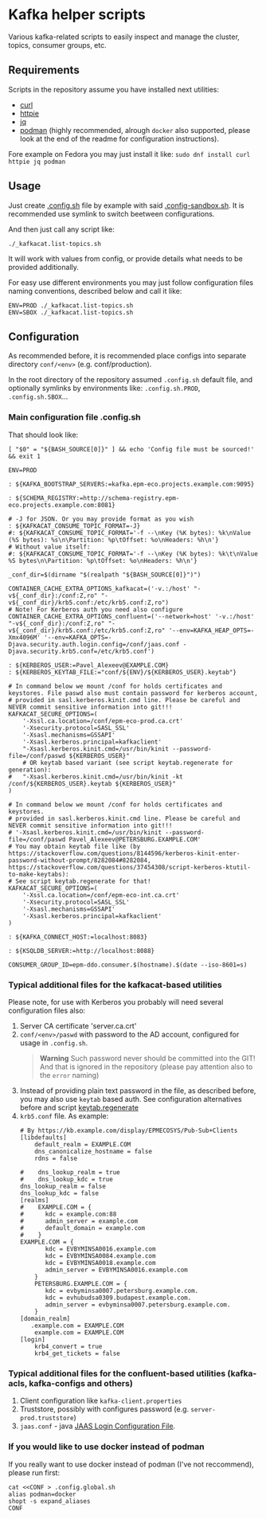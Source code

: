 # Kafka helper scripts

Various kafka-related scripts to easily inspect and manage the cluster, topics, consumer groups, etc.

## Requirements

Scripts in the repository assume you have installed next utilities:
* [curl](https://curl.se/)
* [httpie](https://github.com/httpie/cli)
* [jq](https://jqlang.github.io/jq/)
* [podman](https://podman.io/) (highly recommended, alrough `docker` also supported, please look at the end of the readme for configuration instructions).

Fore example on Fedora you may just install it like: `sudo dnf install curl httpie jq podman`

## Usage

Just create [.config.sh](.config.sh) file by example with said [.config-sandbox.sh](.config-sandbox.sh). It is recommended use symlink to switch beetween configurations.

And then just call any script like:

	./_kafkacat.list-topics.sh

It will work with values from config, or provide details what needs to be provided additionally.

For easy use different environments you may just follow configuration files naming conventions, described below and call it like:

	ENV=PROD ./_kafkacat.list-topics.sh
	ENV=SBOX ./_kafkacat.list-topics.sh

## Configuration

As recommended before, it is recommended place configs into separate directory `conf/<env>` (e.g. conf/production).

In the root directory of the repository assumed `.config.sh` default file, and optionally symlinks by environments like: `.config.sh.PROD`, `.config.sh.SBOX`...

### Main configuration file .config.sh

That should look like:
```shell
[ "$0" = "${BASH_SOURCE[0]}" ] && echo 'Config file must be sourced!' && exit 1

ENV=PROD

: ${KAFKA_BOOTSTRAP_SERVERS:=kafka.epm-eco.projects.example.com:9095}

: ${SCHEMA_REGISTRY:=http://schema-registry.epm-eco.projects.example.com:8081}

# -J for JSON. Or you may provide format as you wish
: ${KAFKACAT_CONSUME_TOPIC_FORMAT=-J}
#: ${KAFKACAT_CONSUME_TOPIC_FORMAT='-f --\nKey (%K bytes): %k\nValue (%S bytes): %s\n\Partition: %p\tOffset: %o\nHeaders: %h\n'}
# Without value itself:
#: ${KAFKACAT_CONSUME_TOPIC_FORMAT='-f --\nKey (%K bytes): %k\t\nValue %S bytes\n\Partition: %p\tOffset: %o\nHeaders: %h\n'}

_conf_dir=$(dirname "$(realpath "${BASH_SOURCE[0]}")")

CONTAINER_CACHE_EXTRA_OPTIONS_kafkacat=('-v.:/host' "-v${_conf_dir}:/conf:Z,ro" "-v${_conf_dir}/krb5.conf:/etc/krb5.conf:Z,ro")
# Note! For Kerberos auth you need also configure
CONTAINER_CACHE_EXTRA_OPTIONS_confluent=('--network=host' '-v.:/host' "-v${_conf_dir}:/conf:Z,ro" "-v${_conf_dir}/krb5.conf:/etc/krb5.conf:Z,ro" '--env=KAFKA_HEAP_OPTS=-Xmx4096M' '--env=KAFKA_OPTS=-Djava.security.auth.login.config=/conf/jaas.conf -Djava.security.krb5.conf=/etc/krb5.conf')

: ${KERBEROS_USER:=Pavel_Alexeev@EXAMPLE.COM}
: ${KERBEROS_KEYTAB_FILE:="conf/${ENV}/${KERBEROS_USER}.keytab"}

# In command below we mount /conf for holds certificates and keystores. File paswd also must contain password for kerberos account,
# provided in sasl.kerberos.kinit.cmd line. Please be careful and NEVER commit sensitive information into git!!!
KAFKACAT_SECURE_OPTIONS=(
	'-Xssl.ca.location=/conf/epm-eco-prod.ca.crt'
	'-Xsecurity.protocol=SASL_SSL'
	'-Xsasl.mechanisms=GSSAPI'
	'-Xsasl.kerberos.principal=kafkaclient'
	"-Xsasl.kerberos.kinit.cmd=/usr/bin/kinit --password-file=/conf/paswd ${KERBEROS_USER}"
	# OR keytab based variant (see script keytab.regenerate for generation):
#	"-Xsasl.kerberos.kinit.cmd=/usr/bin/kinit -kt /conf/${KERBEROS_USER}.keytab ${KERBEROS_USER}"
)

# In command below we mount /conf for holds certificates and keystores.
# provided in sasl.kerberos.kinit.cmd line. Please be careful and NEVER commit sensitive information into git!!!
# '-Xsasl.kerberos.kinit.cmd=/usr/bin/kinit --password-file=/conf/paswd Pavel_Alexeev@PETERSBURG.EXAMPLE.COM'
# You may obtain keytab file like (by https://stackoverflow.com/questions/8144596/kerberos-kinit-enter-password-without-prompt/8282084#8282084, https://stackoverflow.com/questions/37454308/script-kerberos-ktutil-to-make-keytabs):
# See script keytab.regenerate for that!
KAFKACAT_SECURE_OPTIONS=(
	'-Xssl.ca.location=/conf/epm-eco-int.ca.crt'
	'-Xsecurity.protocol=SASL_SSL'
	'-Xsasl.mechanisms=GSSAPI'
	'-Xsasl.kerberos.principal=kafkaclient'
)

: ${KAFKA_CONNECT_HOST:=localhost:8083}

: ${KSQLDB_SERVER:=http://localhost:8088}

CONSUMER_GROUP_ID=epm-ddo.consumer.$(hostname).$(date --iso-8601=s)
```

### Typical additional files for the kafkacat-based utilities

Please note, for use with Kerberos you probably will need several configuration files also:

1. Server CA certificate 'server.ca.crt'
2. `conf/<env>/paswd` with password to the AD account, configured for usage in `.config.sh`.
   > **Warning** Such password never should be committed into the GIT! And that is ignored in the repository (please pay attention also to the `error` naming)
3. Instead of providing plain text password in the file, as described before, you may also use `keytab` based auth. See configuration alternatives before and script [keytab.regenerate](keytab.regenerate)
4. `krb5.conf` file. As example:
   ```
   # By https://kb.example.com/display/EPMECOSYS/Pub-Sub+Clients
   [libdefaults]
       default_realm = EXAMPLE.COM
       dns_canonicalize_hostname = false
       rdns = false

   #    dns_lookup_realm = true
   #    dns_lookup_kdc = true
   dns_lookup_realm = false
   dns_lookup_kdc = false
   [realms]
   #    EXAMPLE.COM = {
   #      kdc = example.com:88
   #      admin_server = example.com
   #      default_domain = example.com
   #    }
   EXAMPLE.COM = {
          kdc = EVBYMINSA0016.example.com
          kdc = EVBYMINSA0084.example.com
          kdc = EVBYMINSA0018.example.com
          admin_server = EVBYMINSA0016.example.com
       }
       PETERSBURG.EXAMPLE.COM = {
          kdc = evbyminsa0007.petersburg.example.com.
          kdc = evhubudsa0309.budapest.example.com.
          admin_server = evbyminsa0007.petersburg.example.com.
       }
   [domain_realm]
      .example.com = EXAMPLE.COM
       example.com = EXAMPLE.COM
   [login]
       krb4_convert = true
       krb4_get_tickets = false
   ```

### Typical additional files for the confluent-based utilities (kafka-acls, kafka-configs and others)

1. Client configuration like `kafka-client.properties`
2. Truststore, possibly with configures password (e.g. `server-prod.truststore`)
3. `jaas.conf` - java [JAAS Login Configuration File](https://docs.oracle.com/javase/7/docs/technotes/guides/security/jgss/tutorials/LoginConfigFile.html).

### If you would like to use docker instead of podman

If you really want to use docker instead of podman (I've not reccommend), please run first:

   ```shell
   cat <<CONF > .config.global.sh
   alias podman=docker
   shopt -s expand_aliases
   CONF
   ```
